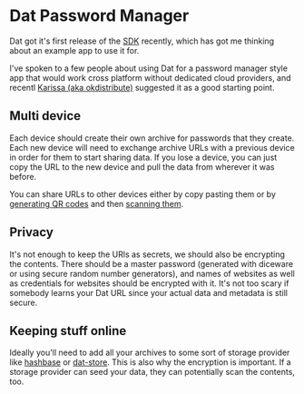 # Dat Password Manager

Dat got it's first release of the [SDK](https://github.com/datproject/sdk) recently, which has got me thinking about an example app to use it for.

I've spoken to a few people about using Dat for a password manager style app that would work cross platform without dedicated cloud providers, and recentl [Karissa (aka okdistribute)](https://github.com/karissa/) suggested it as a good starting point.

## Multi device

Each device should create their own archive for passwords that they create.
Each new device will need to exchange archive URLs with a previous device in order for them to start sharing data.
If you lose a device, you can just copy the URL to the new device and pull the data from wherever it was before.

You can share URLs to other devices either by copy pasting them or by [generating QR codes](https://github.com/papnkukn/qrcode-svg) and then [scanning them](https://github.com/zxing-js/library).


## Privacy

It's not enough to keep the URls as secrets, we should also be encrypting the contents.
There should be a master password (generated with diceware or using secure random number generators), and names of websites as well as credentials for websites should be encrypted with it.
It's not too scary if somebody learns your Dat URL since your actual data and metadata is still secure.

## Keeping stuff online

Ideally you'll need to add all your archives to some sort of storage provider like [hashbase](https://hashbase.io/) or [dat-store](https://www.npmjs.com/dat-store).
This is also why the encryption is important. If a storage provider can seed your data, they can potentially scan the contents, too.
